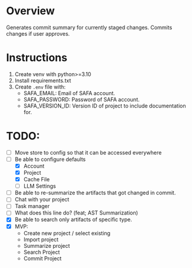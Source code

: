 # Overview

Generates commit summary for currently staged changes. Commits changes if user approves.

# Instructions

1. Create venv with python>=3.10
2. Install requirements.txt
3. Create `.env` file with:
    - SAFA_EMAIL: Email of SAFA account.
    - SAFA_PASSWORD: Password of SAFA account.
    - SAFA_VERSION_ID: Version ID of project to include documentation for.

# TODO:

- [ ] Move store to config so that it can be accessed everywhere
- [ ] Be able to configure defaults
    - [x] Account
    - [x] Project
    - [x] Cache File
    - [ ] LLM Settings
- [ ] Be able to re-summarize the artifacts that got changed in commit.
- [ ] Chat with your project
- [ ] Task manager
- [ ] What does this line do? (feat; AST Summarization)
- [x] Be able to search only artifacts of specific type.
- [x] MVP:
    - Create new project / select existing
    - Import project
    - Summarize project
    - Search Project
    - Commit Project
